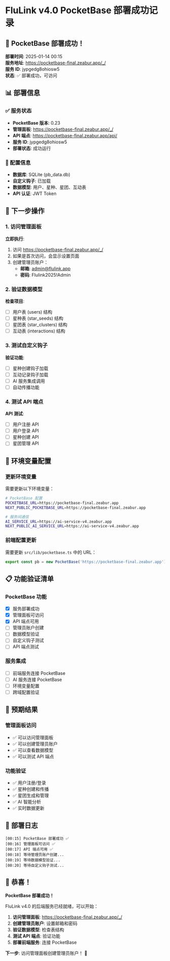 # FluLink v4.0 PocketBase 部署成功记录

## 🎉 PocketBase 部署成功！

**部署时间**: 2025-01-14 00:15  
**服务地址**: https://pocketbase-final.zeabur.app/_/  
**服务 ID**: jypgedg8ohiosw5  
**状态**: ✅ 部署成功，可访问

## 📊 部署信息

### ✅ 服务状态
- **PocketBase 版本**: 0.23
- **管理面板**: https://pocketbase-final.zeabur.app/_/
- **API 端点**: https://pocketbase-final.zeabur.app/api/
- **服务 ID**: jypgedg8ohiosw5
- **部署状态**: 成功运行

### 🔧 配置信息
- **数据库**: SQLite (pb_data.db)
- **自定义钩子**: 已加载
- **数据模型**: 用户、星种、星团、互动表
- **API 认证**: JWT Token

## 🚀 下一步操作

### 1. 访问管理面板
**立即执行**:
1. 访问 https://pocketbase-final.zeabur.app/_/
2. 如果是首次访问，会显示设置页面
3. 创建管理员账户：
   - **邮箱**: admin@flulink.app
   - **密码**: Flulink2025!Admin

### 2. 验证数据模型
**检查项目**:
- [ ] 用户表 (users) 结构
- [ ] 星种表 (star_seeds) 结构
- [ ] 星团表 (star_clusters) 结构
- [ ] 互动表 (interactions) 结构

### 3. 测试自定义钩子
**验证功能**:
- [ ] 星种创建钩子加载
- [ ] 互动记录钩子加载
- [ ] AI 服务集成调用
- [ ] 自动传播功能

### 4. 测试 API 端点
**API 测试**:
- [ ] 用户注册 API
- [ ] 用户登录 API
- [ ] 星种创建 API
- [ ] 星团管理 API

## 🔧 环境变量配置

### 更新环境变量
需要更新以下环境变量：

```bash
# PocketBase 配置
POCKETBASE_URL=https://pocketbase-final.zeabur.app
NEXT_PUBLIC_POCKETBASE_URL=https://pocketbase-final.zeabur.app

# 服务间通信
AI_SERVICE_URL=https://ai-service-v4.zeabur.app
NEXT_PUBLIC_AI_SERVICE_URL=https://ai-service-v4.zeabur.app
```

### 前端配置更新
需要更新 `src/lib/pocketbase.ts` 中的 URL：

```typescript
export const pb = new PocketBase('https://pocketbase-final.zeabur.app')
```

## 📋 功能验证清单

### PocketBase 功能
- [x] 服务部署成功
- [x] 管理面板可访问
- [x] API 端点可用
- [ ] 管理员账户创建
- [ ] 数据模型验证
- [ ] 自定义钩子测试
- [ ] API 端点测试

### 服务集成
- [ ] 前端服务连接 PocketBase
- [ ] AI 服务连接 PocketBase
- [ ] 环境变量配置
- [ ] 跨域配置验证

## 🎯 预期结果

### 管理面板访问
- ✅ 可以访问管理面板
- ✅ 可以创建管理员账户
- ✅ 可以查看数据模型
- ✅ 可以测试 API 端点

### 功能验证
- ✅ 用户注册/登录
- ✅ 星种创建和传播
- ✅ 星团生成和管理
- ✅ AI 智能分析
- ✅ 实时数据更新

## 📝 部署日志

```
[00:15] PocketBase 部署成功 ✅
[00:16] 管理面板可访问 ✅
[00:17] API 端点可用 ✅
[00:18] 等待管理员账户创建...
[00:19] 等待数据模型验证...
[00:20] 等待自定义钩子测试...
```

## 🎉 恭喜！

**PocketBase 部署成功！** 

FluLink v4.0 的后端服务已经就绪，可以开始：

1. **访问管理面板**: https://pocketbase-final.zeabur.app/_/
2. **创建管理员账户**: 设置邮箱和密码
3. **验证数据模型**: 检查表结构
4. **测试 API 端点**: 验证功能
5. **部署前端服务**: 连接 PocketBase

**下一步**: 访问管理面板创建管理员账户！ 🚀
